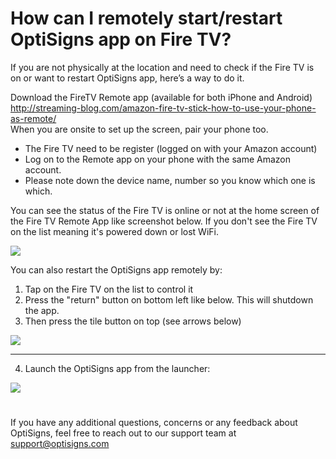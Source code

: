 # How can I remotely start/restart OptiSigns app on Fire TV?

If you are not physically at the location and need to check if the Fire TV is on or want to restart OptiSigns app, here’s a way to do it.

Download the FireTV Remote app (available for both iPhone and Android)  
<http://streaming-blog.com/amazon-fire-tv-stick-how-to-use-your-phone-as-remote/>  
When you are onsite to set up the screen, pair your phone too.

* The Fire TV need to be register (logged on with your Amazon account)
* Log on to the Remote app on your phone with the same Amazon account.
* Please note down the device name, number so you know which one is which.

You can see the status of the Fire TV is online or not at the home screen of the Fire TV Remote App like screenshot below. If you don't see the Fire TV on the list meaning it's powered down or lost WiFi.

![](https://support.optisigns.com/hc/article_attachments/360025000133)

You can also restart the OptiSigns app remotely by:

1. Tap on the Fire TV on the list to control it
2. Press the "return" button on bottom left like below. This will shutdown the app.
3. Then press the tile button on top (see arrows below)

![](https://support.optisigns.com/hc/article_attachments/360024054074)

---

4. Launch the OptiSigns app from the launcher:

![](https://support.optisigns.com/hc/article_attachments/360025000173)

# 

If you have any additional questions, concerns or any feedback about OptiSigns, feel free to reach out to our support team at [support@optisigns.com](mailto:support@optisigns.com)